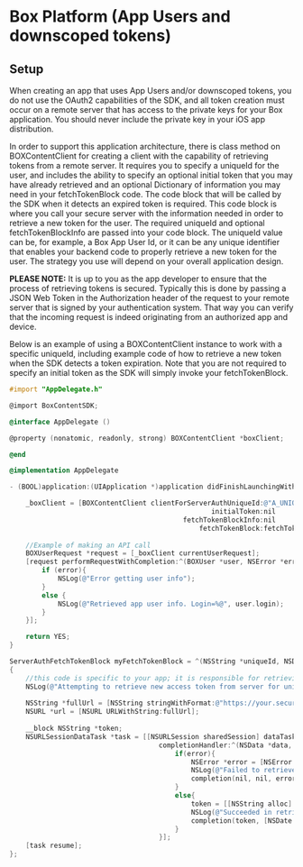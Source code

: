 Box Platform (App Users and downscoped tokens)
==============

Setup
--------------------
When creating an app that uses App Users and/or downscoped tokens, you do not use the OAuth2 capabilities of the SDK, and all token creation must occur on a remote server that has access to the private keys for your Box application.  You should never include the private key in your iOS app distribution.

In order to support this application architecture, there is class method on BOXContentClient for creating a client with the capability of retrieving tokens from a remote server. It requires you to specify a uniqueId for the user, and includes the ability to specify an optional initial token that you may have already retrieved and an optional Dictionary of information you may need in your fetchTokenBlock code. The code block that will be called by the SDK when it detects an expired token is required.  This code block is where you call your secure server with the information needed in order to retrieve a new token for the user. The required uniqueId and optional fetchTokenBlockInfo are passed into your code block. The uniqueId value can be, for example, a Box App User Id, or it can be any unique identifier that enables your backend code to properly retrieve a new token for the user. The strategy you use will depend on your overall application design.

<b>PLEASE NOTE:</b> It is up to you as the app developer to ensure that the process of retrieving tokens is secured.  Typically this is done by passing a JSON Web Token in the Authorization header of the request to your remote server that is signed by your authentication system.  That way you can verify that the incoming request is indeed originating from an authorized app and device.

Below is an example of using a BOXContentClient instance to work with a specific uniqueId, including example code of how to retrieve a new token when the SDK detects a token expiration. Note that you are not required to specify an initial token as the SDK will simply invoke your fetchTokenBlock.

```objectivec
#import "AppDelegate.h"

@import BoxContentSDK;

@interface AppDelegate ()

@property (nonatomic, readonly, strong) BOXContentClient *boxClient;

@end

@implementation AppDelegate

- (BOOL)application:(UIApplication *)application didFinishLaunchingWithOptions:(NSDictionary *)launchOptions {

    _boxClient = [BOXContentClient clientForServerAuthUniqueId:@"A_UNIQUE_ID"
                                                  initialToken:nil
                                           fetchTokenBlockInfo:nil
                                               fetchTokenBlock:fetchTokenBlock];                                                          
    
    //Example of making an API call
    BOXUserRequest *request = [_boxClient currentUserRequest];
    [request performRequestWithCompletion:^(BOXUser *user, NSError *error) {
        if (error){
            NSLog(@"Error getting user info");
        }
        else {
            NSLog(@"Retrieved app user info. Login=%@", user.login);
        }
    }];

    return YES;
}

ServerAuthFetchTokenBlock myFetchTokenBlock = ^(NSString *uniqueId, NSDictionary *fetchTokenBlockInfo, void (^completion)(NSString *, NSDate *, NSError *))
{
    //this code is specific to your app; it is responsible for retrieving new tokens from a secure server
    NSLog(@"Attempting to retrieve new access token from server for uniqueId: %@", unique);
    
    NSString *fullUrl = [NSString stringWithFormat:@"https://your.secure.server/token?id=%@", uniqueId];
    NSURL *url = [NSURL URLWithString:fullUrl];
    
    __block NSString *token;
    NSURLSessionDataTask *task = [[NSURLSession sharedSession] dataTaskWithURL:url
                                     completionHandler:^(NSData *data, NSURLResponse *response, NSError *error){
                                         if(error){
                                             NSError *error = [NSError errorWithDomain:NSURLErrorDomain code:kCFURLErrorUnknown userInfo:nil];
                                             NSLog(@"Failed to retrieve new access token from server");
                                             completion(nil, nil, error);
                                         }
                                         else{
                                             token = [[NSString alloc] initWithData:data encoding:NSUTF8StringEncoding];
                                             NSLog(@"Succeeded in retrieving new access token: %@", token);
                                             completion(token, [NSDate dateWithTimeIntervalSinceNow:2700] ,nil) //expires in 45 minutes;
                                         }
                                     }];
    [task resume];
};
```